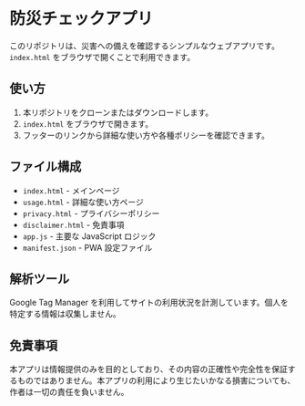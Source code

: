 # 防災チェックアプリ

このリポジトリは、災害への備えを確認するシンプルなウェブアプリです。`index.html` をブラウザで開くことで利用できます。

## 使い方
1. 本リポジトリをクローンまたはダウンロードします。
2. `index.html` をブラウザで開きます。
3. フッターのリンクから詳細な使い方や各種ポリシーを確認できます。

## ファイル構成
- `index.html` - メインページ
- `usage.html` - 詳細な使い方ページ
- `privacy.html` - プライバシーポリシー
- `disclaimer.html` - 免責事項
- `app.js` - 主要な JavaScript ロジック
- `manifest.json` - PWA 設定ファイル

## 解析ツール
Google Tag Manager を利用してサイトの利用状況を計測しています。個人を特定する情報は収集しません。

## 免責事項
本アプリは情報提供のみを目的としており、その内容の正確性や完全性を保証するものではありません。本アプリの利用により生じたいかなる損害についても、作者は一切の責任を負いません。
